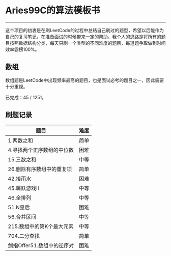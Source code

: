 # Aries99C的算法模板书

---

这个项目的初衷是在刷LeetCode的过程中总结自己刷过的题型，希望以后能作为自己的复习笔记，在准备面试的时候带来一定的帮助。我个人的思路是将所有的题目按照数据结构分类，每天只刷一个类型的不同难度的题目，每道题争取做到时间效率霸榜100%。

## 数组

数组题是LeetCode中出现频率最高的题目，也是面试必考的题目之一，因此需要十分重视。

已完成：45 / 1251。

## 刷题记录

| 题目 | 难度 |
| ---------- | :----: |
| 1.两数之和 | 简单 |
| 4.寻找两个正序数组的中位数 | 困难 |
| 15.三数之和 | 中等 |
| 26.删除有序数组中的重复项 | 简单 |
| 42.接雨水 | 困难 |
| 45.跳跃游戏Ⅱ | 中等 |
| 46.全排列 | 中等 |
| 51.N皇后 | 困难 |
| 56.合并区间 | 中等 |
| 215.数组中的第K个最大元素 | 中等 |
| 704.二分查找 | 简单 |
| 剑指Offer51.数组中的逆序对 | 困难 |



